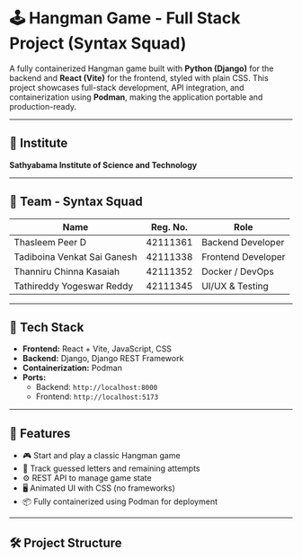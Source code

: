 # 🕹️ Hangman Game - Full Stack Project (Syntax Squad)

A fully containerized Hangman game built with **Python (Django)** for the backend and **React (Vite)** for the frontend, styled with plain CSS. This project showcases full-stack development, API integration, and containerization using **Podman**, making the application portable and production-ready.

---

## 🏫 Institute

**Sathyabama Institute of Science and Technology**

---

## 👥 Team - Syntax Squad

| Name                            | Reg. No.    | Role               |
|---------------------------------|-------------|--------------------|
| Thasleem Peer D                 | 42111361    | Backend Developer  |
| Tadiboina Venkat Sai Ganesh     | 42111338    | Frontend Developer |
| Thanniru Chinna Kasaiah         | 42111352    | Docker / DevOps    |
| Tathireddy Yogeswar Reddy       | 42111345    | UI/UX & Testing    |

---

## 🚀 Tech Stack

- **Frontend:** React + Vite, JavaScript, CSS
- **Backend:** Django, Django REST Framework
- **Containerization:** Podman
- **Ports:**
  - Backend: `http://localhost:8000`
  - Frontend: `http://localhost:5173`

---

## 🧩 Features

- 🎮 Start and play a classic Hangman game
- 🔡 Track guessed letters and remaining attempts
- ⚙️ REST API to manage game state
- 🖥️ Animated UI with CSS (no frameworks)
- 📦 Fully containerized using Podman for deployment

---

## 🛠️ Project Structure

